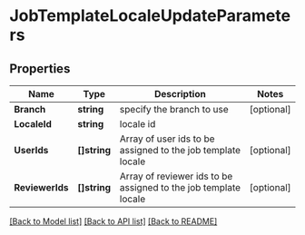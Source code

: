 # JobTemplateLocaleUpdateParameters

## Properties

Name | Type | Description | Notes
------------ | ------------- | ------------- | -------------
**Branch** | **string** | specify the branch to use | [optional] 
**LocaleId** | **string** | locale id | 
**UserIds** | **[]string** | Array of user ids to be assigned to the job template locale | [optional] 
**ReviewerIds** | **[]string** | Array of reviewer ids to be assigned to the job template locale | [optional] 

[[Back to Model list]](../README.md#documentation-for-models) [[Back to API list]](../README.md#documentation-for-api-endpoints) [[Back to README]](../README.md)



